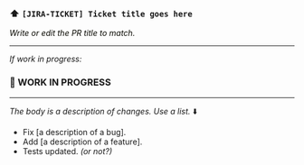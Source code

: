 ### :arrow_up: `[JIRA-TICKET] Ticket title goes here`
<font color="#88">_Write or edit the PR title to match._</font>

----
_If work in progress:_
### :construction: WORK IN PROGRESS
----

_The body is a description of changes. Use a list._ :arrow_down:

* Fix [a description of a bug].
* Add [a description of a feature].
* Tests updated. _(or not?)_
